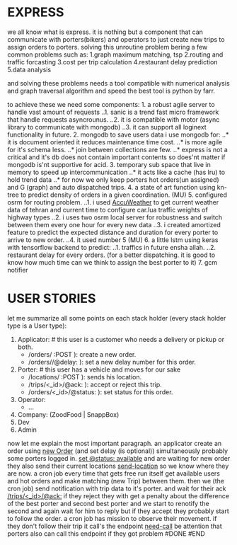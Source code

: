 # EXPRESS
we all know what is express. 
it is nothing but a component that can communicate with porters(bikers) and operators
to just create new trips to assign orders to porters.
solving this unroutine problem bering a few common problems such as:
    1.graph maximum matching, tsp
    2.routing and traffic forcasting
    3.cost per trip calculation
    4.restaurant delay prediction
    5.data analysis
   
and solving these problems needs a tool compatible with numerical analysis and graph traversal algorithm and speed
the best tool is python by farr.

[comment]: <> (a reference style link.)
to achieve these we need some components:
    1. a robust agile server to handle vast amount of requests
        ..1. sanic is a trend fast micro framework that handle requests asyncrounus.
        ..2. it is compatible with motor (async library to communicate with mongodb)
        ..3. it can support all loginext functionality in future.
    2. mongodb to save users data i use mongodb for:
        ..* it is document oriented it reduces maintenance time cost.
        ..* is more agile for it's schema less.
        ..* join between collections are few.
        ..* express is not a critical and it's db does not contain important contents so does'nt matter if mongodb is'nt supportive for acid.
    3. temporary sub space that live in memory to speed up intercommunication
        ..* it acts like a cache (has lru) to hold trend data
        ..* for now we only keep porters hot orders(un assigned) and G (graph) and auto dispatched trips.
    4. a state of art function using kn-tree to predict density of orders in a given coordination. (MU)
    5. configured osrm for routing problem.
        ..1. i used [AccuWeather](http://accuweather.com) to get current weather data of tehran and current time to configure car.lua traffic weights of highway types
        ..2. i uses two osrm local server for robustness and switch between them every one hour for every new data
        ..3. i created amortized feature to predict the expected distance and duration for every porter to arrive to new order.
        ..4. it used number 5 (MU)
    6. a little lstm using keras with tensorflow backend to predict:
        ..1. traffics in future ensha allah.
        ..2. restaurant delay for every orders. (for a better dispatching. it is good to know how much time can we think to assign the best porter to it)
    7. gcm notifier  
# USER STORIES
let me summarize all some points on each stack holder (every stack holder type is a User type):
1. Applicator: # this user is a customer who needs a delivery or pickup or both.
    - /orders/ :POST ): create a new order.
    - /orders/<id>/@delay:<delay> ): set a new delay number for this order.
2. Porter: # this user has a vehicle and moves for our sake
    - /locations/ :POST ): sends his location.
    - /trips/<_id>/@ack:<response> ): accept or reject this trip.
    - /orders/<_id>/@status:<status> ): set status for this order.
3. Operator:
    - ...
4. Company: (ZoodFood | SnappBox)
5. Dev
6. Admin

now let me explain the most important paragraph.
an applicator create an order using [new Order](http:///orders/) (and set delay (is optional))
simultaneously probably some porters logged in. [set @status: available](http:///users/@status:available)
and are waiting for new order they also send their current locations [send-location](http:///locations/)
so we know where they are now.
a cron job every time that gets free run itself get available users and hot orders and make matching (new Trip) between them.
then we (the cron job) send notification with trip data to it's porter. and wait for their ack
[/trips/<_id>/@ack:<response>](http:///) if they reject they with get a penalty about the difference of the best porter
and second best porter and we start to renotify the second and again wait for him to reply
but if they accept they probably start to follow the order.
a cron job has mission to observe their movement. if they don't follow their trip it call's the endpoint [need-call](http:///users/need-call)
be attention that porters also can call this endpoint if they got problem #DONE #END